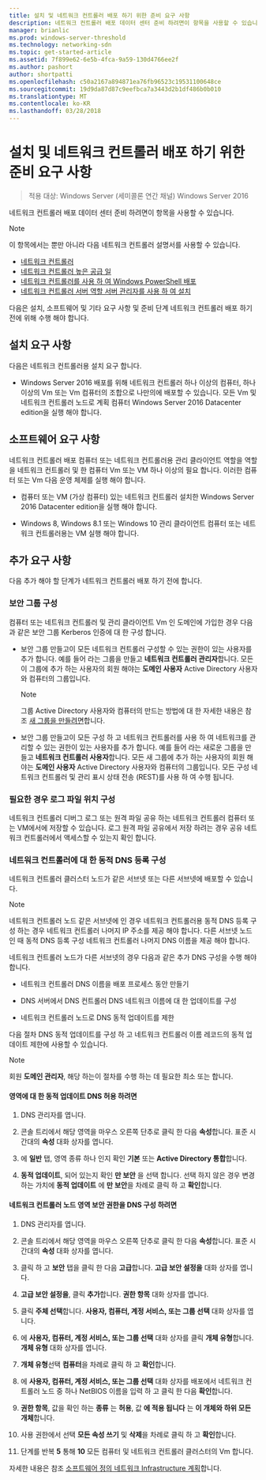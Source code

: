 ```yaml
---
title: 설치 및 네트워크 컨트롤러 배포 하기 위한 준비 요구 사항
description: 네트워크 컨트롤러 배포 데이터 센터 준비 하려면이 항목을 사용할 수 있습니다.
manager: brianlic
ms.prod: windows-server-threshold
ms.technology: networking-sdn
ms.topic: get-started-article
ms.assetid: 7f899e62-6e5b-4fca-9a59-130d4766ee2f
ms.author: pashort
author: shortpatti
ms.openlocfilehash: c50a2167a894871ea76fb96523c19531100648ce
ms.sourcegitcommit: 19d9da87d87c9eefbca7a3443d2b1df486b0b010
ms.translationtype: MT
ms.contentlocale: ko-KR
ms.lasthandoff: 03/28/2018
---
```

# <a name="installation-and-preparation-requirements-for-deploying-network-controller"></a>설치 및 네트워크 컨트롤러 배포 하기 위한 준비 요구 사항

>적용 대상: Windows Server (세미콜론 연간 채널) Windows Server 2016

네트워크 컨트롤러 배포 데이터 센터 준비 하려면이 항목을 사용할 수 있습니다.  
  
> [!NOTE]  
> 이 항목에서는 뿐만 아니라 다음 네트워크 컨트롤러 설명서를 사용할 수 있습니다.  
> 
> - [네트워크 컨트롤러](../technologies/network-controller/Network-Controller.md)
> - [네트워크 컨트롤러 높은 공급 일](../technologies/network-controller/network-controller-high-availability.md)
> - [네트워크 컨트롤러를 사용 하 여 Windows PowerShell 배포](../deploy/Deploy-Network-Controller-using-Windows-PowerShell.md)  
> - [네트워크 컨트롤러 서버 역할 서버 관리자를 사용 하 여 설치](../technologies/network-controller/Install-the-Network-Controller-server-role-using-Server-Manager.md)  

다음은 설치, 소프트웨어 및 기타 요구 사항 및 준비 단계 네트워크 컨트롤러 배포 하기 전에 위해 수행 해야 합니다.

## <a name="installation-requirements"></a>설치 요구 사항

다음은 네트워크 컨트롤러용 설치 요구 합니다.

- Windows Server 2016 배포를 위해 네트워크 컨트롤러 하나 이상의 컴퓨터, 하나 이상의 Vm 또는 Vm 컴퓨터의 조합으로 나만의에 배포할 수 있습니다. 모든 Vm 및 네트워크 컨트롤러 노드로 계획 컴퓨터 Windows Server 2016 Datacenter edition을 실행 해야 합니다.

## <a name="software-requirements"></a>소프트웨어 요구 사항

네트워크 컨트롤러 배포 컴퓨터 또는 네트워크 컨트롤러용 관리 클라이언트 역할을 역할을 네트워크 컨트롤러 및 한 컴퓨터 Vm 또는 VM 하나 이상의 필요 합니다. 이러한 컴퓨터 또는 Vm 다음 운영 체제를 실행 해야 합니다.  

- 컴퓨터 또는 VM (가상 컴퓨터) 있는 네트워크 컨트롤러 설치한 Windows Server 2016 Datacenter edition을 실행 해야 합니다.  
  
- Windows 8, Windows 8.1 또는 Windows 10 관리 클라이언트 컴퓨터 또는 네트워크 컨트롤러용는 VM 실행 해야 합니다.  
  
## <a name="additional-requirements"></a>추가 요구 사항

다음 추가 해야 할 단계가 네트워크 컨트롤러 배포 하기 전에 합니다.
  
### <a name="configure-security-groups"></a>보안 그룹 구성
  
컴퓨터 또는 네트워크 컨트롤러 및 관리 클라이언트 Vm 인 도메인에 가입한 경우 다음과 같은 보안 그룹 Kerberos 인증에 대 한 구성 합니다.

- 보안 그룹 만들고이 모든 네트워크 컨트롤러 구성할 수 있는 권한이 있는 사용자를 추가 합니다. 예를 들어 라는 그룹을 만들고 **네트워크 컨트롤러 관리자**합니다. 모든이 그룹에 추가 하는 사용자의 회원 해야는 **도메인 사용자** Active Directory 사용자와 컴퓨터의 그룹입니다.  
  
    > [!NOTE]  
    > 그룹 Active Directory 사용자와 컴퓨터의 만드는 방법에 대 한 자세한 내용은 참조 [새 그룹을 만들려면](https://technet.microsoft.com/en-us/library/cc783256(v=ws.10).aspx)합니다.  

- 보안 그룹 만들고이 모든 구성 하 고 네트워크 컨트롤러를 사용 하 여 네트워크를 관리할 수 있는 권한이 있는 사용자를 추가 합니다.  예를 들어 라는 새로운 그룹을 만들고 **네트워크 컨트롤러 사용자**합니다. 모든 새 그룹에 추가 하는 사용자의 회원 해야는 **도메인 사용자** Active Directory 사용자와 컴퓨터의 그룹입니다. 모든 구성 네트워크 컨트롤러 및 관리 표시 상태 전송 \(REST\)를 사용 하 여 수행 됩니다.

### <a name="configure-log-file-locations-if-needed"></a>필요한 경우 로그 파일 위치 구성

네트워크 컨트롤러 디버그 로그 또는 원격 파일 공유 하는 네트워크 컨트롤러 컴퓨터 또는 VM에서에 저장할 수 있습니다. 로그 원격 파일 공유에서 저장 하려는 경우 공유 네트워크 컨트롤러에서 액세스할 수 있는지 확인 합니다.

### <a name="configure-dynamic-dns-registration-for-network-controller"></a>네트워크 컨트롤러에 대 한 동적 DNS 등록 구성
  
네트워크 컨트롤러 클러스터 노드가 같은 서브넷 또는 다른 서브넷에 배포할 수 있습니다. 

>[!NOTE]
>네트워크 컨트롤러 노드 같은 서브넷에 인 경우 네트워크 컨트롤러용 동적 DNS 등록 구성 하는 경우 네트워크 컨트롤러 나머지 IP 주소를 제공 해야 합니다. 다른 서브넷 노드 인 때 동적 DNS 등록 구성 네트워크 컨트롤러 나머지 DNS 이름을 제공 해야 합니다.

네트워크 컨트롤러 노드가 다른 서브넷의 경우 다음과 같은 추가 DNS 구성을 수행 해야 합니다.

- 네트워크 컨트롤러 DNS 이름을 배포 프로세스 동안 만들기

- DNS 서버에서 DNS 컨트롤러 DNS 네트워크 이름에 대 한 업데이트를 구성

- 네트워크 컨트롤러 노드로 DNS 동적 업데이트를 제한

다음 절차 DNS 동적 업데이트를 구성 하 고 네트워크 컨트롤러 이름 레코드의 동적 업데이트 제한에 사용할 수 있습니다.

> [!NOTE]
> 회원 **도메인 관리자**, 해당 하는이 절차를 수행 하는 데 필요한 최소 또는 합니다.
  
#### <a name="to-allow-dns-dynamic-updates-for-a-zone"></a>영역에 대 한 동적 업데이트 DNS 허용 하려면

1. DNS 관리자를 엽니다.

2. 콘솔 트리에서 해당 영역을 마우스 오른쪽 단추로 클릭 한 다음 **속성**합니다. 표준 시간대의 **속성** 대화 상자를 엽니다.

3. 에 **일반** 탭, 영역 종류 하나 인지 확인 **기본** 또는 **Active Directory 통합**합니다.

4. **동적 업데이트**, 되어 있는지 확인 **만 보안** 을 선택 합니다. 선택 하지 않은 경우 변경 하는 가치에 **동적 업데이트** 에 **만 보안**을 차례로 클릭 하 고 **확인**합니다.

#### <a name="to-configure-dns-zone-security-permissions-for-network-controller-nodes"></a>네트워크 컨트롤러 노드 영역 보안 권한을 DNS 구성 하려면

1.  DNS 관리자를 엽니다.

2.  콘솔 트리에서 해당 영역을 마우스 오른쪽 단추로 클릭 한 다음 **속성**합니다. 표준 시간대의 **속성** 대화 상자를 엽니다.

3.  클릭 하 고 **보안** 탭을 클릭 한 다음 **고급**합니다. **고급 보안 설정을** 대화 상자를 엽니다.

4. **고급 보안 설정을**, 클릭 **추가**합니다. **권한 항목** 대화 상자를 엽니다.
  
5. 클릭 **주체 선택**합니다. **사용자, 컴퓨터, 계정 서비스, 또는 그룹 선택** 대화 상자를 엽니다.

6. 에 **사용자, 컴퓨터, 계정 서비스, 또는 그룹 선택** 대화 상자를 클릭 **개체 유형**합니다. **개체 유형** 대화 상자를 엽니다. 

7. **개체 유형**선택 **컴퓨터**을 차례로 클릭 하 고 **확인**합니다.

8. 에 **사용자, 컴퓨터, 계정 서비스, 또는 그룹 선택** 대화 상자를 배포에서 네트워크 컨트롤러 노드 중 하나 NetBIOS 이름을 입력 하 고 클릭 한 다음 **확인**합니다.

9. **권한 항목**, 값을 확인 하는 **종류** 는 **허용**, 값 **에 적용 됩니다** 는 **이 개체와 하위 모든 개체**합니다.
  
10. 사용 권한에서 선택 **모든 속성 쓰기** 및 **삭제**을 차례로 클릭 하 고 **확인**합니다.

11. 단계를 반복 **5** 통해 **10** 모든 컴퓨터 및 네트워크 컨트롤러 클러스터의 Vm 합니다.

자세한 내용은 참조 [소프트웨어 정의 네트워크 Infrastructure 계획](https://technet.microsoft.com/windows-server-docs/networking/sdn/plan/plan-a-software-defined-network-infrastructure)합니다.
